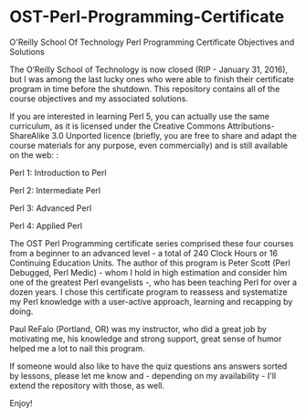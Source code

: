 # OST-Perl-Programming-Certificate
O'Reilly School Of Technology Perl Programming Certificate Objectives and Solutions

The O’Reilly School of Technology is now closed (RIP - January 31, 2016), but I was among the last lucky ones who were able to finish their certificate program in time before the shutdown. This repository contains all of the course objectives and my associated  solutions.

If you are interested in learning Perl 5, you can actually use the same curriculum, as it is licensed under the Creative Commons Attributions-ShareAlike 3.0 Unported licence (briefly, you are free to share and adapt the course materials for any purpose, even commercially) and is still available on the web: : 

Perl 1: Introduction to Perl  

Perl 2: Intermediate Perl 

Perl 3: Advanced Perl  

Perl 4: Applied Perl 

The OST Perl Programming certificate series comprised these four courses from a beginner to an advanced level - a total of 240 Clock Hours or 16 Continuing Education Units. The author of this program is Peter Scott (Perl Debugged, Perl Medic) - whom I hold in high estimation and consider him one of the greatest Perl evangelists -, who has been teaching Perl for over a dozen years. I chose this certificate program to reassess and systematize my Perl knowledge with a user-active approach, learning and recapping by doing.

Paul ReFalo (Portland, OR) was my instructor, who did a great job by motivating me, his knowledge and strong support, great sense of humor helped me a lot to nail this program.   

If someone would also like to have the quiz questions ans answers sorted by lessons, please let me know and - depending on my availability - I'll extend the repository with those, as well.

Enjoy!
